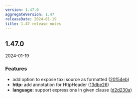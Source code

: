 ```yaml
---
version: 1.47.0
aggregateVersion: 1.47
releaseDate: 2024-01-19
title: 1.47 release notes
---
```

## 1.47.0
2024-01-19

### Features

* add option to expose taxi source as formatted ([20f54eb](https://gitlab.com/taxi-lang/taxi-lang/commit/20f54ebe7269ad5d5de16dc0bdde90ffc7e9e3c8))
* **http:** add annotation for HttpHeader ([13dbe26](https://gitlab.com/taxi-lang/taxi-lang/commit/13dbe2613d94d1a6124f4ac89dde3281c9b006d8))
* **language:** support expressions in given clause ([d2d230a](https://gitlab.com/taxi-lang/taxi-lang/commit/d2d230ab88c05f3c46049e51ff8a2432ffdb07bc))



